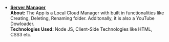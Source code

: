 <ul>
  <li>
    <a href="http://nodeapp.itshimanshu.me"><b>Server Manager</b></a><br>
    <b>About: </b>The App is a Local Cloud Manager with built in functionalities like Creating, Deleting, Renaming folder. Additonally, it is also a YouTube Dowloader.<br>
    <b>Technologies Used: </b>Node JS, Client-Side Technologies like HTML, CSS3 etc.
  </li>
</ul>
